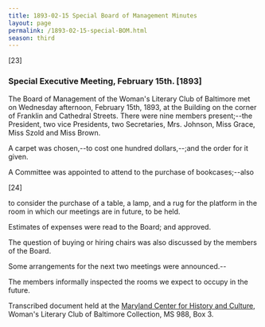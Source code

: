 ```yaml
---
title: 1893-02-15 Special Board of Management Minutes
layout: page
permalink: /1893-02-15-special-BOM.html
season: third
---
```

[23] 

### Special Executive Meeting, February 15th. [1893]

The Board of Management of the Woman's Literary Club of Baltimore met on Wednesday afternoon, February 15th, 1893, at the Building on the corner of Franklin and Cathedral Streets. There were nine members present;--the President, two vice Presidents, two Secretaries, Mrs. Johnson, Miss Grace, Miss Szold and Miss Brown.

A carpet was chosen,--to cost one hundred dollars,--;and the order for it given.

A Committee was appointed to attend to the purchase of bookcases;--also

[24]

to consider the purchase of a table, a lamp, and a rug for the platform in the room in which our meetings are in future, to be held.

Estimates of expenses were read to the Board; and approved.

The question of buying or hiring chairs was also discussed by the members of the Board.

Some arrangements for the next two meetings were announced.--

The members informally inspected the rooms we expect to occupy in the future.

Transcribed document held at the [Maryland Center for History and Culture](http://mdhs.org/), Woman's Literary Club of Baltimore Collection, MS 988, Box 3. 